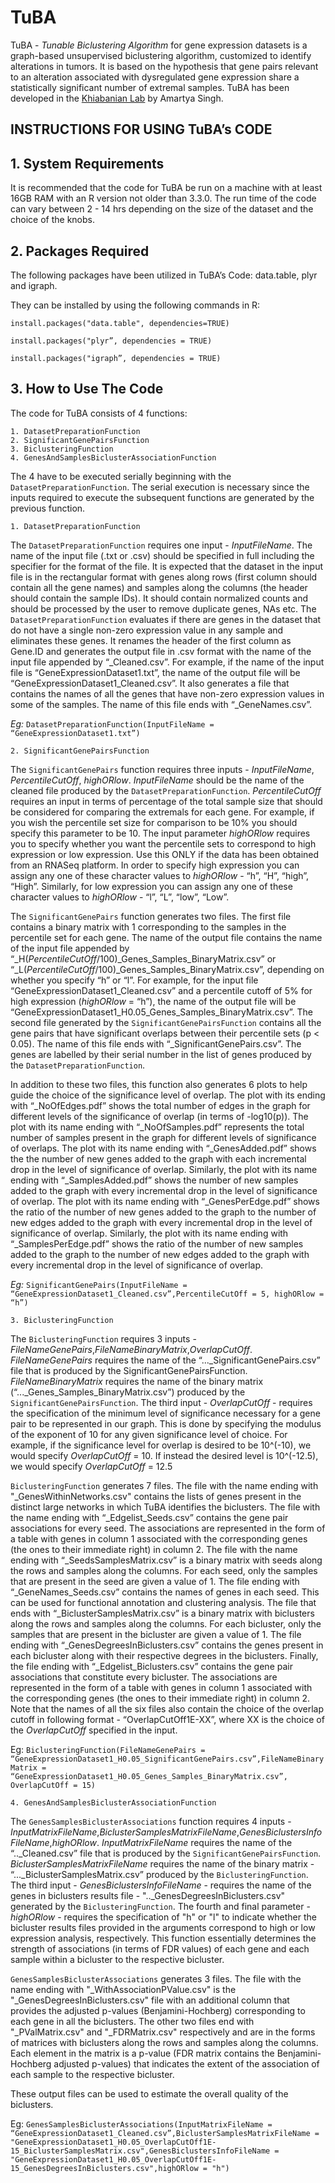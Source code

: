 # TuBA
TuBA - *Tunable Biclustering Algorithm* for gene expression datasets is a graph-based unsupervised biclustering algorithm, customized to identify alterations in tumors. It is based on the hypothesis that gene pairs relevant to an alteration associated with dysregulated gene expression share a statistically significant number of extremal samples. TuBA has been developed in the [Khiabanian Lab](http://khiabanian-lab.org/) by Amartya Singh.

## INSTRUCTIONS FOR USING TuBA’s CODE

## 1. System Requirements

It is recommended that the code for TuBA be run on a machine with at least 16GB RAM with an R version not older than 3.3.0. The run time of the code can vary between 2 - 14 hrs depending on the size of the dataset and the choice of the knobs.

## 2. Packages Required

The following packages have been utilized in TuBA’s Code: data.table, plyr and igraph.

They can be installed by using the following commands in R:

`install.packages("data.table", dependencies=TRUE)`

`install.packages("plyr”, dependencies = TRUE)`

`install.packages("igraph”, dependencies = TRUE)`

## 3. How to Use The Code

The code for TuBA consists of 4 functions:

	1. DatasetPreparationFunction
	2. SignificantGenePairsFunction
	3. BiclusteringFunction
	4. GenesAndSamplesBiclusterAssociationFunction

The 4 have to be executed serially beginning with the `DatasetPreparationFunction`. The serial execution is necessary since the inputs required to execute the subsequent functions are generated by the previous function.

	1. DatasetPreparationFunction

The `DatasetPreparationFunction` requires one input - *InputFileName*. The name of the input file (.txt or .csv) should be specified in full including the specifier for the format of the file. It is expected that the dataset in the input file is in the rectangular format with genes along rows (first column should contain all the gene names) and samples along the columns (the header should contain the sample IDs). It should contain normalized counts and should be processed by the user to remove duplicate genes, NAs etc. The `DatasetPreparationFunction` evaluates if there are genes in the dataset that do not have a single non-zero expression value in any sample and eliminates these genes. It renames the header of the first column as Gene.ID and generates the output file in .csv format with the name of the input file appended by “_Cleaned.csv”. For example, if the name of the input file is “GeneExpressionDataset1.txt”, the name of the output file will be “GeneExpressionDataset1_Cleaned.csv”. It also generates a file that contains the names of all the genes that have non-zero expression values in some of the samples. The name of this file ends with “_GeneNames.csv”. 

*Eg:* `DatasetPreparationFunction(InputFileName = “GeneExpressionDataset1.txt”)`

	2. SignificantGenePairsFunction
	
The `SignificantGenePairs` function requires three inputs - *InputFileName*, *PercentileCutOff*, *highORlow*. *InputFileName* should be the name of the cleaned file produced by the `DatasetPreparationFunction`. *PercentileCutOff* requires an input in terms of percentage of the total sample size that should be considered for comparing the extremals for each gene. For example, if you wish the percentile set size for comparison to be 10% you should specify this parameter to be 10. The input parameter *highORlow* requires you to specify whether you want the percentile sets to correspond to high expression or low expression. Use this ONLY if the data has been obtained from an RNASeq platform. In order to specify high expression you can assign any one of these character values to *highORlow* - “h”, “H”, “high”, “High”. Similarly, for low expression you can assign any one of these character values to *highORlow* - “l”, “L”, “low”, “Low”. 

The `SignificantGenePairs` function generates two files. The first file contains a binary matrix with 1 corresponding to the samples in the percentile set for each gene. The name of the output file contains the name of the input file appended by “_H(*PercentileCutOff*/100)_Genes_Samples_BinaryMatrix.csv” or “_L(*PercentileCutOff*/100)_Genes_Samples_BinaryMatrix.csv”, depending on whether you specify “h” or “l”. For example, for the input file “GeneExpressionDataset1_Cleaned.csv” and a percentile cutoff of 5% for high expression (*highORlow* = “h”), the name of the output file will be “GeneExpressionDataset1_H0.05_Genes_Samples_BinaryMatrix.csv”. The second file generated by the `SignificantGenePairsFunction` contains all the gene pairs that have significant overlaps between their percentile sets (p < 0.05). The name of this file ends with “_SignificantGenePairs.csv”. The genes are labelled by their serial number in the list of genes produced by the `DatasetPreparationFunction`.

In addition to these two files, this function also generates 6 plots to help guide the choice of the significance level of overlap. The plot with its ending with “_NoOfEdges.pdf” shows the total number of edges in the graph for different levels of the significance of overlap (in terms of -log10(p)). The plot with its name ending with “_NoOfSamples.pdf” represents the total number of samples present in the graph for different levels of significance of overlaps. The plot with its name ending with “_GenesAdded.pdf” shows the the number of new genes added to the graph with each incremental drop in the level of significance of overlap. Similarly, the plot with its name ending with “_SamplesAdded.pdf” shows the number of new samples added to the graph with every incremental drop in the level of significance of overlap. The plot with its name ending with “_GenesPerEdge.pdf” shows the ratio of the number of new genes added to the graph to the number of new edges added to the graph with every incremental drop in the level of significance of overlap. Similarly, the plot with its name ending with “_SamplesPerEdge.pdf” shows the ratio of the number of new samples added to the graph to the number of new edges added to the graph with every incremental drop in the level of significance of overlap.

*Eg:* `SignificantGenePairs(InputFileName = “GeneExpressionDataset1_Cleaned.csv”,PercentileCutOff = 5, highORlow = “h”)`

	3. BiclusteringFunction

The `BiclusteringFunction` requires 3 inputs - *FileNameGenePairs*,*FileNameBinaryMatrix*,*OverlapCutOff*. *FileNameGenePairs* requires the name of the “..._SignificantGenePairs.csv” file that is produced by the SignificantGenePairsFunction. *FileNameBinaryMatrix* requires the name of the binary matrix (“..._Genes_Samples_BinaryMatrix.csv”) produced by the `SignificantGenePairsFunction`. The third input - *OverlapCutOff* - requires the specification of the minimum level of significance necessary for a gene pair to be represented in our graph. This is done by specifying the modulus of the exponent of 10 for any given significance level of choice. For example, if the significance level for overlap is desired to be 10^(-10), we would specify *OverlapCutOff* = 10. If instead the desired level is 10^(-12.5), we would specify *OverlapCutOff* = 12.5

`BiclusteringFunction` generates 7 files. The file with the name ending with "_GenesWithinNetworks.csv" contains the lists of genes present in the distinct large networks in which TuBA identifies the biclusters. The file with the name ending with “_Edgelist_Seeds.csv” contains the gene pair associations for every seed. The associations are represented in the form of a table with genes in column 1 associated with the corresponding genes (the ones to their immediate right) in column 2. The file with the name ending with “_SeedsSamplesMatrix.csv” is a binary matrix with seeds along the rows and samples along the columns. For each seed, only the samples that are present in the seed are given a value of 1. The file ending with “_GeneNames_Seeds.csv” contains the names of genes in each seed. This can be used for functional annotation and clustering analysis. The file that ends with “_BiclusterSamplesMatrix.csv” is a binary matrix with biclusters along the rows and samples along the columns. For each bicluster, only the samples that are present in the bicluster are given a value of 1. The file ending with “_GenesDegreesInBiclusters.csv” contains the genes present in each bicluster along with their respective degrees in the biclusters. Finally, the file ending with “_Edgelist_Biclusters.csv” contains the gene pair associations that constitute every bicluster. The associations are represented in the form of a table with genes in column 1 associated with the corresponding genes (the ones to their immediate right) in column 2. Note that the names of all the six files also contain the choice of the overlap cutoff in following format - “OverlapCutOff1E-XX”, where XX is the choice of the *OverlapCutOff* specified in the input. 

Eg: `BiclusteringFunction(FileNameGenePairs = “GeneExpressionDataset1_H0.05_SignificantGenePairs.csv”,FileNameBinaryMatrix = “GeneExpressionDataset1_H0.05_Genes_Samples_BinaryMatrix.csv”, OverlapCutOff = 15)`

	4. GenesAndSamplesBiclusterAssociationFunction

The `GenesSamplesBiclusterAssociations` function requires 4 inputs - *InputMatrixFileName*,*BiclusterSamplesMatrixFileName*,*GenesBiclustersInfoFileName*,*highORlow*. *InputMatrixFileName* requires the name of the “.._Cleaned.csv” file that is produced by the `SignificantGenePairsFunction`. *BiclusterSamplesMatrixFileName* requires the name of the binary matrix - “..._BiclusterSamplesMatrix.csv” produced by the `BiclusteringFunction`. The third input - *GenesBiclustersInfoFileName* - requires the name of the genes in biclusters results file - ".._GenesDegreesInBiclusters.csv" generated by the `BiclusteringFunction`. The fourth and final parameter - *highORlow* - requires the specification of "h" or "l" to indicate whether the bicluster results files provided in the arguments correspond to high or low expression analysis, respectively. This function essentially determines the strength of associations (in terms of FDR values) of each gene and each sample within a bicluster to the respective bicluster. 

`GenesSamplesBiclusterAssociations` generates 3 files. The file with the name ending with "_WithAssociationPValue.csv" is the "_GenesDegreesInBiclusters.csv" file with an additional column that provides the adjusted p-values (Benjamini-Hochberg) corresponding to each gene in all the biclusters. The other two files end with "_PValMatrix.csv" and "_FDRMatrix.csv" respectively and are in the forms of matrices with biclusters along the rows and samples along the columns. Each element in the matrix is a p-value (FDR matrix contains the Benjamini-Hochberg adjusted p-values) that indicates the extent of the association of each sample to the respective bicluster.

These output files can be used to estimate the overall quality of the biclusters.

Eg: `GenesSamplesBiclusterAssociations(InputMatrixFileName = “GeneExpressionDataset1_Cleaned.csv”,BiclusterSamplesMatrixFileName = "GeneExpressionDataset1_H0.05_OverlapCutOff1E-15_BiclusterSamplesMatrix.csv",GenesBiclustersInfoFileName = "GeneExpressionDataset1_H0.05_OverlapCutOff1E-15_GenesDegreesInBiclusters.csv",highORlow = "h")`



